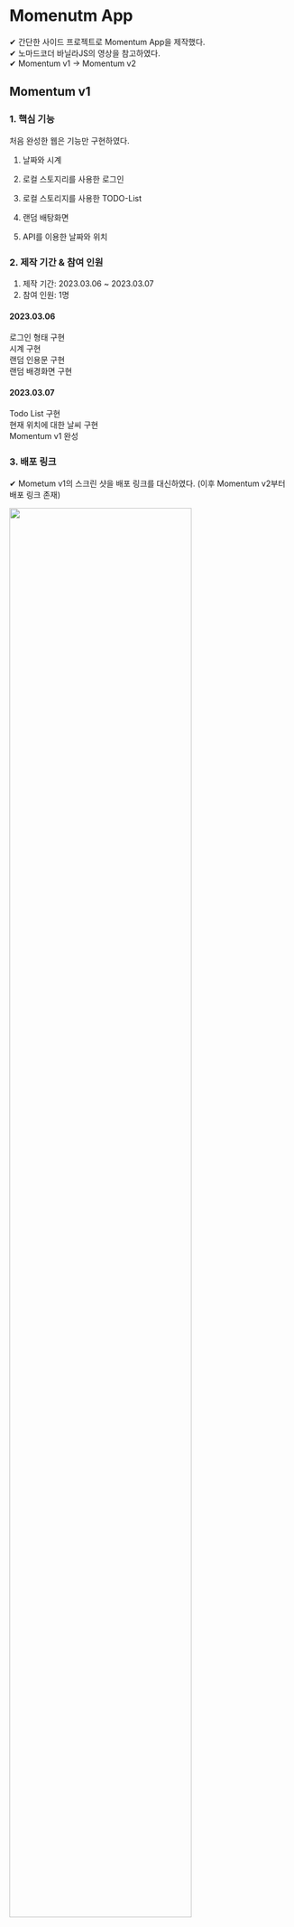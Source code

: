 # Momenutm App
✔ 간단한 사이드 프로젝트로 Momentum App을 제작했다.<br>
✔ 노마드코더 바닐라JS의 영상을 참고하였다.<br>
✔ Momentum v1 -> Momentum v2

## Momentum v1
### 1. 핵심 기능
처음 완성한 웹은 기능만 구현하였다.<br>

1. 날짜와 시계

2. 로컬 스토지리를 사용한 로그인
3. 로컬 스토리지를 사용한 TODO-List
4. 랜덤 배탕화면
5. API를 이용한 날짜와 위치

### 2. 제작 기간 & 참여 인원
1. 제작 기간: 2023.03.06 ~ 2023.03.07<br>
2. 참여 인원: 1명


#### 2023.03.06

로그인 형태 구현<br>
시계 구현<br>
랜덤 인용문 구현<br>
랜덤 배경화면 구현<br>

#### 2023.03.07

Todo List 구현<br>
현재 위치에 대한 날씨 구현<br>
Momentum v1 완성<br>

### 3. 배포 링크
✔ Mometum v1의 스크린 샷을 배포 링크를 대신하였다.
(이후 Momentum v2부터 배포 링크 존재)

<img src="https://user-images.githubusercontent.com/109654823/228857171-2ab3265e-d553-43c0-b9be-36522ad0b6b5.png" width="80%">


### 4. 회고 / 느낀점
✔ 사이드 프로젝트를 완성하면 미리미리 문서로 작성하자<br>
✔ 처음 바닐라JS만을 이용해서 웹을 제작해 봄으로써 구현한 기능들이 직관적으로 보여서 재밌었다.<br>

## Momentum v2
✔ Momentum v1은 단순 기능만 구현한 웹 사이트이므로 CSS와 기타 오류를 개선한 Momentum v2를 제작해보았다.<br>

✔ CSS를 단순 머리로 구상하는 것보다는 'Pigma'를 이용해서 웹 사이트를 구상해 보았다. 처음 사용하여서 심플하게 제작하였다. 이후에 연습을 통해서 숙달하도록 하자

첫번째 pigma 작업

<img src="https://user-images.githubusercontent.com/109654823/228817228-33cdc5c9-3f31-45b2-93cd-9352b2fd59e0.png" width ="45%">

1차 수정

<img src= "https://user-images.githubusercontent.com/109654823/228827148-58ab3210-ae53-4c80-b707-ab8a2a57d131.png" width="45%">

2차 수정

<img src="https://user-images.githubusercontent.com/109654823/228845550-58d464f6-5090-4563-8281-d0ff63b3fb40.png" width="45%">

### 1. 핵심 기능

1. Momentum v1의 기능<br>
2. CSS 개선<br>
3. 로그인하지 않았을 경우 TODO-List가 보이던 현상을 해결<br>
4. github-page를 통해 배포<br>

✔ Momentum v2 2배속 시현 영상

<img src="https://user-images.githubusercontent.com/109654823/228915999-faf35c42-4ff1-4df5-9ed3-74639a7fe117.gif">

### 2. 제작 기간 & 참여 인원
1. 제작 기간: 2023.03.30 ~ 2023.03.31
2. 참여 인원: 1명

### 3. 배포 링크
✔ 배포 링크: https://jiy00n2.github.io/momentum_app/

[배포하는 방법](https://velog.io/@jiyoon2/Publishing-on-Github-Pages-with-static-website)


### 4. 회고 / 느낀점

1. 오직 바닐라JS로만 구현된 웹 사이트의 CSS를 처음부터 만지려다 보니 어려웠다.
2. HTML class, id 이름 짓는것이 어려웠다.
3. 웹 사이트 디자인을 구상하는 것도 쉬운일이 아님을 느꼈다.
4. 처음으로 HTML, CSS, JS를 이용한 웹 사이트를 완성해봄으로써 성취감을 얻었다.

### 5. 추후에 추가하고 싶은 내용
1. 시간에 따라 인삿말 제공
2. TODO-List 체크 리스트 제작
3. 디자인 개선
4. 반응형 웹사이트로 제작
5. 다음날 TODO-List도 미리 적을 수 있도록 제작
6. 기타 등등

